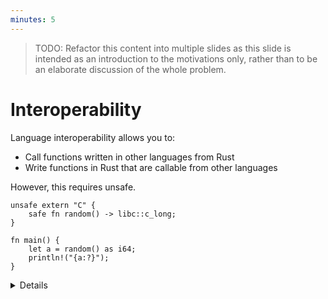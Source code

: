 ```yaml
---
minutes: 5
---
```


> TODO: Refactor this content into multiple slides as this slide is intended as
> an introduction to the motivations only, rather than to be an elaborate
> discussion of the whole problem.

# Interoperability

Language interoperability allows you to:

- Call functions written in other languages from Rust
- Write functions in Rust that are callable from other languages

However, this requires unsafe.

```rust,editable,ignore
unsafe extern "C" {
    safe fn random() -> libc::c_long;
}

fn main() {
    let a = random() as i64;
    println!("{a:?}");
}
```

<details>

The Rust compiler can't enforce any safety guarantees for programs that it
hasn't compiled, so it delegates that responsibility to you through the unsafe
keyword.

The code example we're seeing shows how to call the random function provided by
libc within Rust. libc is available to scripts in the Rust Playground.

This uses Rust's _foreign function interface_.

This isn't the only style of interoperability, however it is the method that's
needed if you want to work between Rust and some other language in a zero cost
way. Another important strategy is message passing.

Message passing avoids unsafe, but serialization, allocation, data transfer and
parsing all take energy and time.

## Answers to questions

- _Where does "random" come from?_\
  libc is dynamically linked to Rust programs by default, allowing our code to
  rely on its symbols, including `random`, being available to our program.
- _What is the "safe" keyword?_\
  It allows callers to call the function without needing to wrap that call in
  `unsafe`. The [`safe` function qualifier][safe] was introduced in the 2024
  edition of Rust and can only be used within `extern` blocks. It was introduced
  because `unsafe` became a mandatory qualifier for `extern` blocks in that
  edition.
- _What is the [`std::ffi::c_long`] type?_\
  According to the C standard, an integer that's at least 32 bits wide. On
  today's systems, It's an `i32` on Windows and an `i64` on Linux.

[`std::ffi::c_long`]: https://doc.rust-lang.org/std/ffi/type.c_long.html
[safe]: https://doc.rust-lang.org/stable/edition-guide/rust-2024/unsafe-extern.html

## Consideration: type safety

Modify the code example to remove the need for type casting later. Discuss the
potential UB - long's width is defined by the target.

```rust
unsafe extern "C" {
    safe fn random() -> i64;
}

fn main() {
    let a = random();
    println!("{a:?}");
}
```

> Changes from the original:
>
> ```diff
> unsafe extern "C" {
> -    safe fn random() -> libc::c_long;
> +    safe fn random() -> i64;
> }
>
> fn main() {
> -    let a = random() as i64;
> +    let a = random();
>     println!("{a:?}");
> }
> ```

It's also possible to completely ignore the intended type and create undefined
behavior in multiple ways. The code below produces output most of the time, but
generally results in a stack overflow. It may also produce illegal `char`
values. Although `char` is represented in 4 bytes (32 bits),
[not all bit patterns are permitted as a `char`][char].

Stress that the Rust compiler will trust that the wrapper is telling the truth.

[char]: https://doc.rust-lang.org/std/primitive.char.html#validity-and-layout

<!-- TODO(timclicks): add libc to the mdbook build system so that the example can be tested -->

```rust,ignore
unsafe extern "C" {
    safe fn random() -> [char; 2];
}

fn main() {
    let a = random();
    println!("{a:?}");
}
```

> Changes from the original:
>
> ```diff
> unsafe extern "C" {
> -    safe fn random() -> libc::c_long;
> +    safe fn random() -> [char; 2];
> }
>
> fn main() {
> -    let a = random() as i64;
> -    println!("{a}");
> +    let a = random();
> +    println!("{a:?}");
> }
> ```

> Attempting to print a `[char; 2]` from randomly generated input will often
> produce strange output, including:
>
> ```ignore
> thread 'main' panicked at library/std/src/io/stdio.rs:1165:9:
> failed printing to stdout: Bad address (os error 14)
> ```
>
> ```ignore
> thread 'main' has overflowed its stack
> fatal runtime error: stack overflow, aborting
> ```

Mention that type safety is generally not a large concern in practice. Tools
that produce wrappers automatically, i.e. bindgen, are excellent at reading
header files and producing values of the correct type.

## Consideration: Ownership and lifetime management

While libc's `random` function doesn't use pointers, many do. This creates many
more possibilities for unsoundness.

- both sides might attempt to free the memory (double free)
- both sides can attempt to write to the data

For example, some C libraries expose functions that write to static buffers that
are re-used between calls.

<!--

TODO(timclicks): consider adding a safety comment in the docstring that discusses thread safety and the ownership of the returned pointer.

See <https://github.com/google/comprehensive-rust/pull/2806#discussion_r2207171041>.

-->

<!-- TODO(timclicks): add libc to the mdbook build system so that the example can be tested -->

```rust,ignore
use std::ffi::{CStr, c_char};
use std::time::{SystemTime, UNIX_EPOCH};

unsafe extern "C" {
    /// Create a formatted time based on time `t`, including trailing newline.
    /// Read `man 3 ctime` details.
    fn ctime(t: *const libc::time_t) -> *const c_char;
}

unsafe fn format_timestamp<'a>(t: u64) -> &'a str {
    let t = t as libc::time_t;

    unsafe {
        let fmt_ptr = ctime(&t);
        CStr::from_ptr(fmt_ptr).to_str().unwrap()
    }
}

fn main() {
    let now = SystemTime::now().duration_since(UNIX_EPOCH).unwrap();

    let now = now.as_secs();
    let now_fmt = unsafe { format_timestamp(now) };
    print!("now (1): {}", now_fmt);

    let future = now + 60;
    let future_fmt = unsafe { format_timestamp(future) };
    print!("future:  {}", future_fmt);

    print!("now (2): {}", now_fmt);
}
```

> _Aside:_ Lifetimes in the `format_timestamp()` function
>
> Neither `'a`, nor `'static`, correctly describe the lifetime of the string
> that's returned. Rust treats it as an immutable reference, but subsequent
> calls to `ctime` will overwrite the static buffer that the string occupies.

## Consideration: Representation mismatch

Different programming languages have made different design decisions and this
can create impedance mismatches between different domains.

Consider string handling. C++ defines `std::string`, which has an incompatible
memory layout with Rust's `String` type. `String` also requires text to be
encoded as UTF-8, whereas `std::string` does not. In C, text is represented by a
null-terminated sequence of bytes (`char*`).

```rust
fn main() {
    let c_repr = b"Hello, C\0";
    let rust_repr = (b"Hello, Rust", 11);

    let c: &str = unsafe {
        let ptr = c_repr.as_ptr() as *const i8;
        std::ffi::CStr::from_ptr(ptr).to_str().unwrap()
    };
    println!("{c}");

    let rust: &str = unsafe {
        let ptr = rust_repr.0.as_ptr();
        let bytes = std::slice::from_raw_parts(ptr, rust_repr.1);
        std::str::from_utf8_unchecked(bytes)
    };
    println!("{rust}");
}
```

</details>
